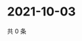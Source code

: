 # 2021-10-03

共 0 条

<!-- BEGIN -->
<!-- 最后更新时间 Sun Oct 03 2021 08:55:59 GMT+0800 (China Standard Time) -->

<!-- END -->
